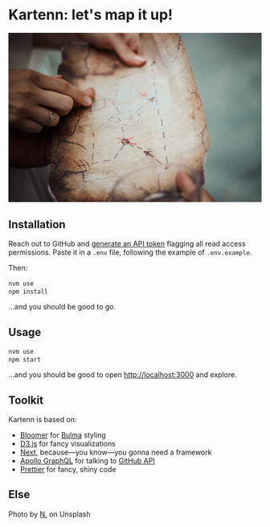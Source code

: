 # Kartenn: let's map it up!

![](docs/images/n-RFId0_7kep4-unsplash.jpg)

## Installation

Reach out to GitHub and [generate an API token](https://github.com/settings/tokens) flagging all read access permissions. Paste it in a `.env` file, following the example of `.env.example`.

Then:

```
nvm use
npm install
```

...and you should be good to go.

## Usage

```
nvm use
npm start
```

...and you should be good to open [http://localhost:3000](http://localhost:3000) and explore.

## Toolkit

Kartenn is based on:

- [Bloomer](https://bloomer.js.org/#/) for [Bulma](https://bulma.io/) styling
- [D3.js](https://d3js.org/) for fancy visualizations
- [Next](https://github.com/zeit/next.js), because—you know—you gonna need a framework
- [Apollo GraphQL](https://www.apollographql.com/) for talking to [GitHub API](https://developer.github.com/v4/)
- [Prettier](https://prettier.io/) for fancy, shiny code

## Else

Photo by [N.](https://unsplash.com/@ellladee?utm_medium=referral&utm_campaign=photographer-credit&utm_content=creditBadge) on Unsplash
